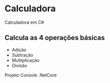 # Calculadora
Calculadora em C#

## Calcula as 4 operações básicas
- Adição
- Subtração
- Multiplicação
- Divisão

Projeto Console .NetCore